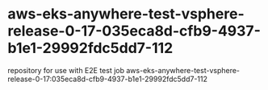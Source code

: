 # aws-eks-anywhere-test-vsphere-release-0-17-035eca8d-cfb9-4937-b1e1-29992fdc5dd7-112
repository for use with E2E test job aws-eks-anywhere-test-vsphere-release-0-17:035eca8d-cfb9-4937-b1e1-29992fdc5dd7-112
